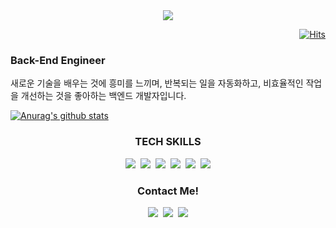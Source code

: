 <div align=center><img src="https://capsule-render.vercel.app/api?type=waving&color=auto&text=Welcome!&height=150&section=header" /></div>




<div align=right>
  
[![Hits](https://hits.seeyoufarm.com/api/count/incr/badge.svg?url=https%3A%2F%2Fgithub.com%2FMin-Ch&count_bg=%2379C83D&title_bg=%23555555&icon=&icon_color=%23E7E7E7&title=hits&edge_flat=false)](https://hits.seeyoufarm.com)
  
</div>
  
### Back-End Engineer

새로운 기술을 배우는 것에 흥미를 느끼며, 
반복되는 일을 자동화하고, 비효율적인 작업을
개선하는 것을 좋아하는 백엔드 개발자입니다.

[![Anurag's github stats](https://github-readme-stats.vercel.app/api?username=Min-Ch)](https://github.com/anuraghazra/github-readme-stats)


<h3 align="center">TECH SKILLS</h3>
<div align=center>
  <img src="https://img.shields.io/badge/Python-3776AB?style=flat-square&logo=Python&logoColor=white"/></a>&nbsp 
  <img src="https://img.shields.io/badge/Django-092E20?style=flat-square&logo=Django&logoColor=white"/></a>&nbsp 
  <img src="https://img.shields.io/badge/MySQL-4479A1?style=flat-square&logo=MySQL&logoColor=white"/></a>&nbsp
  <img src="https://img.shields.io/badge/MongoDB-47A248?style=flat-square&logo=MongoDB&logoColor=white"/></a>&nbsp
  <img src="https://img.shields.io/badge/MariaDB-003545?style=flat-square&logo=MariaDB&logoColor=white"/></a>&nbsp
  <img src="https://img.shields.io/badge/Amazon AWS-232F3E?style=flat-square&logo=Amazon%20AWS&logoColor=white"/></a>
</div>

<h3 align="center">Contact Me!</h3>
<div align=center>
  <a href="https://atlantic-speedboat-cc3.notion.site/MIN-Choi-a62a2be39c704b0589c29832fb5530c1"><img src="https://img.shields.io/badge/Notion-000000?style=flat-square&logo=Notion&logoColor=white&link=https://atlantic-speedboat-cc3.notion.site/MIN-Choi-a62a2be39c704b0589c29832fb5530c1"/></a>&nbsp
  <a href="https://velog.io/@cmin95"><img src="https://img.shields.io/badge/Tech%20Blog-11B48A?style=flat-square&logo=Vimeo&logoColor=white&link=https://velog.io/@cmin95"/></a>&nbsp
  <a href="mailto:cm9542@gmail.com"><img src="https://img.shields.io/badge/Gmail-d14836?style=flat-square&logo=Gmail&logoColor=white&link=cm9542@gmail.com"/></a>
</div>
